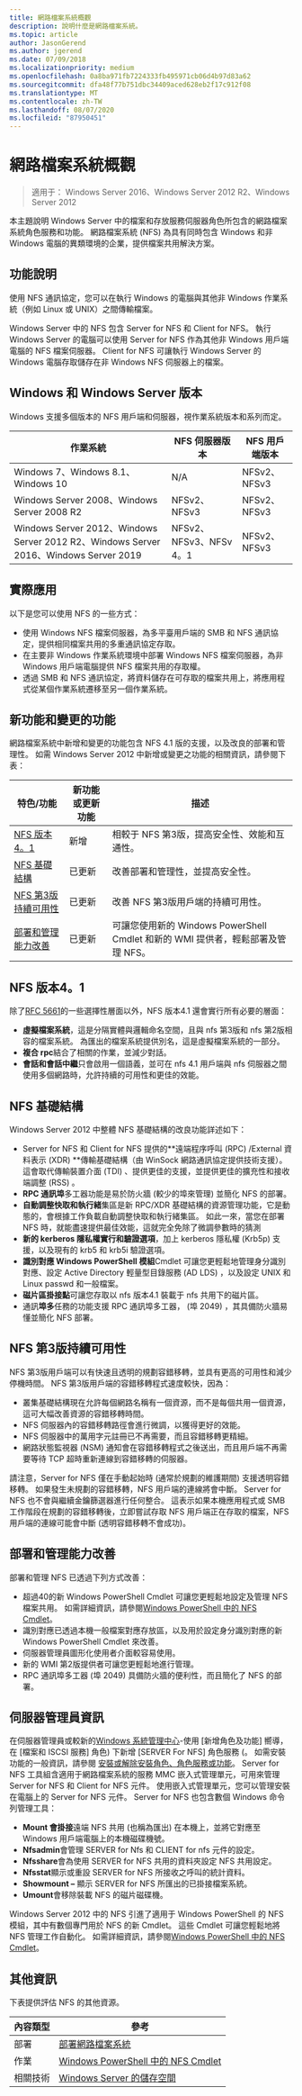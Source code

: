 ```yaml
---
title: 網路檔案系統概觀
description: 說明什麼是網路檔案系統。
ms.topic: article
author: JasonGerend
ms.author: jgerend
ms.date: 07/09/2018
ms.localizationpriority: medium
ms.openlocfilehash: 0a8ba971fb7224333fb495971cb06d4b97d83a62
ms.sourcegitcommit: dfa48f77b751dbc34409aced628eb2f17c912f08
ms.translationtype: MT
ms.contentlocale: zh-TW
ms.lasthandoff: 08/07/2020
ms.locfileid: "87950451"
---
```

# <a name="network-file-system-overview"></a>網路檔案系統概觀

>適用于： Windows Server 2016、Windows Server 2012 R2、Windows Server 2012

本主題說明 Windows Server 中的檔案和存放服務伺服器角色所包含的網路檔案系統角色服務和功能。 網路檔案系統 (NFS) 為具有同時包含 Windows 和非 Windows 電腦的異類環境的企業，提供檔案共用解決方案。

## <a name="feature-description"></a>功能說明

使用 NFS 通訊協定，您可以在執行 Windows 的電腦與其他非 Windows 作業系統（例如 Linux 或 UNIX）之間傳輸檔案。

Windows Server 中的 NFS 包含 Server for NFS 和 Client for NFS。 執行 Windows Server 的電腦可以使用 Server for NFS 作為其他非 Windows 用戶端電腦的 NFS 檔案伺服器。 Client for NFS 可讓執行 Windows Server 的 Windows 電腦存取儲存在非 Windows NFS 伺服器上的檔案。

## <a name="windows-and-windows-server-versions"></a>Windows 和 Windows Server 版本

Windows 支援多個版本的 NFS 用戶端和伺服器，視作業系統版本和系列而定。

| 作業系統 | NFS 伺服器版本 |NFS 用戶端版本|
| ----------------- | ------------------- | ----------------- |
| Windows 7、Windows 8.1、Windows 10 | N/A | NFSv2、NFSv3 |
| Windows Server 2008、Windows Server 2008 R2 | NFSv2、NFSv3 | NFSv2、NFSv3 |
| Windows Server 2012、Windows Server 2012 R2、Windows Server 2016、Windows Server 2019 | NFSv2、NFSv3、NFSv 4。1  | NFSv2、NFSv3 |

## <a name="practical-applications"></a>實際應用

以下是您可以使用 NFS 的一些方式：

- 使用 Windows NFS 檔案伺服器，為多平臺用戶端的 SMB 和 NFS 通訊協定，提供相同檔案共用的多重通訊協定存取。
- 在主要非 Windows 作業系統環境中部署 Windows NFS 檔案伺服器，為非 Windows 用戶端電腦提供 NFS 檔案共用的存取權。
- 透過 SMB 和 NFS 通訊協定，將資料儲存在可存取的檔案共用上，將應用程式從某個作業系統遷移至另一個作業系統。

## <a name="new-and-changed-functionality"></a>新功能和變更的功能

網路檔案系統中新增和變更的功能包含 NFS 4.1 版的支援，以及改良的部署和管理性。 如需 Windows Server 2012 中新增或變更之功能的相關資訊，請參閱下表：

|特色/功能|新功能或更新功能|描述|
|---|---|---|
|[NFS 版本4。1](#nfs-version-41)|新增|相較于 NFS 第3版，提高安全性、效能和互通性。|
|[NFS 基礎結構](#nfs-infrastructure)|已更新|改善部署和管理性，並提高安全性。|
|[NFS 第3版持續可用性](#nfs-version-3-continuous-availability)|已更新|改善 NFS 第3版用戶端的持續可用性。|
|[部署和管理能力改善](#deployment-and-manageability-improvements)|已更新|可讓您使用新的 Windows PowerShell Cmdlet 和新的 WMI 提供者，輕鬆部署及管理 NFS。|

## <a name="nfs-version-41"></a>NFS 版本4。1

除了[RFC 5661](https://tools.ietf.org/html/rfc5661)的一些選擇性層面以外，NFS 版本4.1 還會實行所有必要的層面：

- **虛擬檔案系統**，這是分隔實體與邏輯命名空間，且與 nfs 第3版和 nfs 第2版相容的檔案系統。 為匯出的檔案系統提供別名，這是虛擬檔案系統的一部分。
- **複合 rpc**結合了相關的作業，並減少對話。
- **會話和會話中繼**只會啟用一個語義，並可在 nfs 4.1 用戶端與 nfs 伺服器之間使用多個網路時，允許持續的可用性和更佳的效能。

## <a name="nfs-infrastructure"></a>NFS 基礎結構

Windows Server 2012 中整體 NFS 基礎結構的改良功能詳述如下：

- Server for NFS 和 Client for NFS 提供的**遠端程序呼叫 (RPC) /External 資料表示 (XDR) **傳輸基礎結構（由 WinSock 網路通訊協定提供技術支援）。 這會取代傳輸裝置介面 (TDI) 、提供更佳的支援，並提供更佳的擴充性和接收端調整 (RSS) 。
- **RPC 通訊埠**多工器功能是易於防火牆 (較少的埠來管理) 並簡化 NFS 的部署。
- **自動調整快取和執行緒**集區是新 RPC/XDR 基礎結構的資源管理功能，它是動態的，會根據工作負載自動調整快取和執行緒集區。 如此一來，當您在部署 NFS 時，就能盡速提供最佳效能，這就完全免除了微調參數時的猜測
- **新的 kerberos 隱私權實行和驗證選項**，加上 kerberos 隱私權 (Krb5p) 支援，以及現有的 krb5 和 krb5i 驗證選項。
- **識別對應 Windows PowerShell 模組**Cmdlet 可讓您更輕鬆地管理身分識別對應、設定 Active Directory 輕量型目錄服務 (AD LDS) ，以及設定 UNIX 和 Linux passwd 和一般檔案。
- **磁片區掛接點**可讓您存取以 nfs 版本4.1 裝載于 nfs 共用下的磁片區。
- 通訊**埠多**任務的功能支援 RPC 通訊埠多工器， (埠 2049) ，其具備防火牆易懂並簡化 NFS 部署。

## <a name="nfs-version-3-continuous-availability"></a>NFS 第3版持續可用性

NFS 第3版用戶端可以有快速且透明的規劃容錯移轉，並具有更高的可用性和減少停機時間。 NFS 第3版用戶端的容錯移轉程式速度較快，因為：

- 叢集基礎結構現在允許每個網路名稱有一個資源，而不是每個共用一個資源，這可大幅改善資源的容錯移轉時間。
- NFS 伺服器內的容錯移轉路徑會進行微調，以獲得更好的效能。
- NFS 伺服器中的萬用字元註冊已不再需要，而且容錯移轉更精細。
- 網路狀態監視器 (NSM) 通知會在容錯移轉程式之後送出，而且用戶端不再需要等待 TCP 超時重新連線到容錯移轉的伺服器。

請注意，Server for NFS 僅在手動起始時 (通常於規劃的維護期間) 支援透明容錯移轉。 如果發生未規劃的容錯移轉，NFS 用戶端的連線將會中斷。 Server for NFS 也不會與繼續金鑰篩選器進行任何整合。 這表示如果本機應用程式或 SMB 工作階段在規劃的容錯移轉後，立即嘗試存取 NFS 用戶端正在存取的檔案，NFS 用戶端的連線可能會中斷 (透明容錯移轉不會成功)。

## <a name="deployment-and-manageability-improvements"></a>部署和管理能力改善

部署和管理 NFS 已透過下列方式改善：

- 超過40的新 Windows PowerShell Cmdlet 可讓您更輕鬆地設定及管理 NFS 檔案共用。 如需詳細資訊，請參閱[Windows PowerShell 中的 NFS Cmdlet](/powershell/module/nfs/?view=win10-ps)。
- 識別對應已透過本機一般檔案對應存放區，以及用於設定身分識別對應的新 Windows PowerShell Cmdlet 來改善。
- 伺服器管理員圖形化使用者介面較容易使用。
- 新的 WMI 第2版提供者可讓您更輕鬆地進行管理。
- RPC 通訊埠多工器 (埠 2049) 具備防火牆的便利性，而且簡化了 NFS 的部署。

## <a name="server-manager-information"></a>伺服器管理員資訊

在伺服器管理員或較新的[Windows 系統管理中心](../../manage/windows-admin-center/overview.md)-使用 [新增角色及功能] 嚮導，在 [檔案和 ISCSI 服務] 角色) 下新增 [SERVER For NFS] 角色服務 (。 如需安裝功能的一般資訊，請參閱 [安裝或解除安裝角色、角色服務或功能](</previous-versions/windows/it-pro/windows-server-2012-R2-and-2012/hh831809(v=ws.11)>)。 Server for NFS 工具組含適用于網路檔案系統的服務 MMC 嵌入式管理單元，可用來管理 Server for NFS 和 Client for NFS 元件。 使用嵌入式管理單元，您可以管理安裝在電腦上的 Server for NFS 元件。 Server for NFS 也包含數個 Windows 命令列管理工具：

- **Mount 會掛接**遠端 NFS 共用 (也稱為匯出) 在本機上，並將它對應至 Windows 用戶端電腦上的本機磁碟機號。
- **Nfsadmin**會管理 SERVER for Nfs 和 CLIENT for nfs 元件的設定。
- **Nfsshare**會為使用 SERVER for NFS 共用的資料夾設定 NFS 共用設定。
- **Nfsstat**顯示或重設 SERVER for NFS 所接收之呼叫的統計資料。
- **Showmount –** 顯示 SERVER for NFS 所匯出的已掛接檔案系統。
- **Umount**會移除裝載 NFS 的磁片磁碟機。

Windows Server 2012 中的 NFS 引進了適用于 Windows PowerShell 的 NFS 模組，其中有數個專門用於 NFS 的新 Cmdlet。 這些 Cmdlet 可讓您輕鬆地將 NFS 管理工作自動化。 如需詳細資訊，請參閱[Windows PowerShell 中的 NFS Cmdlet](/powershell/module/nfs/?view=win10-ps)。

## <a name="additional-information"></a>其他資訊

下表提供評估 NFS 的其他資源。

|內容類型|參考|
|---|---|
|部署|[部署網路檔案系統](deploy-nfs.md)|
|作業|[Windows PowerShell 中的 NFS Cmdlet](/powershell/module/nfs/?view=win10-ps)|
|相關技術|[Windows Server 的儲存空間](../storage.yml)|
